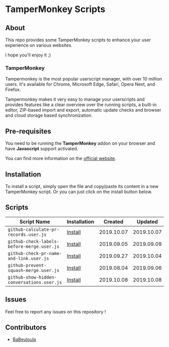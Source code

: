 # TamperMonkey Scripts

## About

This repo provides some TamperMonkey scripts to enhance your user experience on various websites.

I hope you'll enjoy it ;)

### TamperMonkey

Tampermonkey is the most popular userscript manager, with over 10 million users. It's available for Chrome, Microsoft Edge, Safari, Opera Next, and Firefox.

Tampermonkey makes it very easy to manage your userscripts and provides features like a clear overview over the running scripts, a built-in editor, ZIP-based import and export, automatic update checks and browser and cloud storage based synchronization.

## Pre-requisites

You need to be running the **TamperMonkey** addon on your browser and have **Javascript** support activated.

You can find more information on the [official website](https://www.tampermonkey.net/).

## Installation

To install a script, simply open the file and copy/paste its content in a new TamperMonkey script. Or you can just click on the install button below.

## Scripts

Script Name	                          | Installation                                             | Created    | Updated
------------------------------------- | -------------------------------------------------------- | -----------| ----------
`github-calculate-pr-records.user.js`      | [Install][cpr]      | 2019.10.07 | 2019.10.07
`github-check-labels-before-merge.user.js` | [Install][clbm]     | 2019.09.05 | 2019.09.09
`github-check-pr-name-and-link.user.js`    | [Install][cpnal]    | 2019.09.27 | 2019.10.04
`github-prevent-squash-merge.user.js`      | [Install][psm]      | 2019.08.04 | 2019.09.06
`github-show-hidden-conversations.user.js` | [Install][shc]      | 2019.10.08 | 2019.10.08

[cpr]: https://raw.githubusercontent.com/cyprille/tampermonkey-scripts/master/scripts/github-calculate-pr-records.user.js
[clbm]: https://raw.githubusercontent.com/cyprille/tampermonkey-scripts/master/scripts/github-check-labels-before-merge.user.js
[cpnal]: https://raw.githubusercontent.com/cyprille/tampermonkey-scripts/master/scripts/github-check-pr-name-and-link.user.js
[psm]: https://raw.githubusercontent.com/cyprille/tampermonkey-scripts/master/scripts/github-prevent-squash-merge.user.js
[shc]: https://raw.githubusercontent.com/cyprille/tampermonkey-scripts/master/scripts/github-show-hidden-conversations.user.js

## Issues
Feel free to report any issues on this repository !

## Contributors

- [BaBeuloula](https://github.com/babeuloula/)
